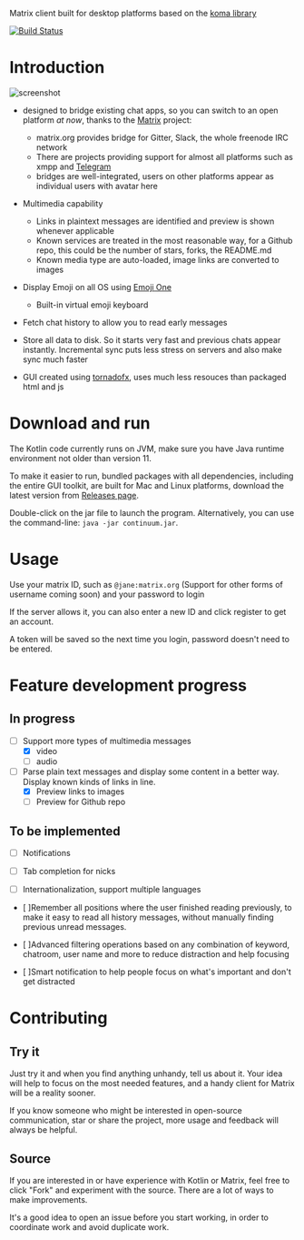 Matrix client built for desktop platforms based on the [koma library](https://github.com/koma-im/koma-library)

[![Build Status](https://travis-ci.org/koma-im/continuum-desktop.svg?branch=master)](https://travis-ci.org/koma-im/continuum-desktop)

# Introduction

![screenshot](https://continuum.link/screenshots/primary-preview.png)

* designed to bridge existing chat apps, so you can switch to an open platform _at now_, thanks to the [Matrix](https://matrix.org/) project:
  * matrix.org provides bridge for Gitter, Slack, the whole freenode IRC network
  * There are projects providing support for almost all platforms such as xmpp and [Telegram](https://github.com/tulir/mautrix-telegram)
  * bridges are well-integrated, users on other platforms appear as individual users with avatar here
* Multimedia capability
  * Links in plaintext messages are identified and preview is shown whenever applicable
  * Known services are treated in the most reasonable way, for a Github repo, this could be the number of stars, forks, the README.md
  * Known media type are auto-loaded, image links are converted to images

* Display Emoji on all OS using [Emoji One](https://github.com/emojione/emojione/)
  * Built-in virtual emoji keyboard

* Fetch chat history to allow you to read early messages

* Store all data to disk. So it starts very fast and previous chats appear instantly. Incremental sync puts less stress on servers and also make sync much faster

* GUI created using [tornadofx](https://github.com/edvin/tornadofx), uses much less resouces than packaged html and js

# Download and run

The Kotlin code currently runs on JVM, make sure you have Java runtime environment not older than version 11.

To make it easier to run, bundled packages with all dependencies, including the entire GUI toolkit,
are built for Mac and Linux platforms, download the latest version from
[Releases page](https://github.com/koma-im/continuum-desktop/releases).

Double-click on the jar file to launch the program.
Alternatively, you can use the command-line: `java -jar continuum.jar`.

# Usage

Use your matrix ID, such as `@jane:matrix.org` (Support for other forms of username coming soon) and your password to login

If the server allows it, you can also enter a new ID and click register to get an account.

A token will be saved so the next time you login, password doesn't need to be entered.


# Feature development progress

## In progress

- [ ] Support more types of multimedia messages
  - [x] video
  - [ ] audio

- [ ] Parse plain text messages and display some content in a better way. Display known kinds of links in line.
  - [x] Preview links to images
  - [ ] Preview for Github repo

## To be implemented

- [ ] Notifications

- [ ] Tab completion for nicks

- [ ] Internationalization, support multiple languages

- [ ]Remember all positions where the user finished reading previously, to make it easy to read all history messages, without manually finding previous unread messages.

- [ ]Advanced filtering operations based on any combination of keyword, chatroom, user name and more to reduce distraction and help focusing

- [ ]Smart notification to help people focus on what's important and don't get distracted


# Contributing

## Try it

Just try it and when you find anything unhandy, tell us about it.
Your idea will help to focus on the most needed features, and a handy client for Matrix will be a reality sooner.

If you know someone who might be interested in open-source communication, star or share the project, more usage and feedback will always be helpful.

## Source

If you are interested in or have experience with Kotlin or Matrix, feel free to click "Fork" and experiment with the source.
There are a lot of ways to make improvements.

It's a good idea to open an issue before you start working, in order to coordinate work and avoid duplicate work.
